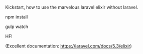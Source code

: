 Kickstart, how to use the marvelous laravel elixir without laravel.

npm install

gulp watch

HF!

(Excellent documentation: https://laravel.com/docs/5.3/elixir)